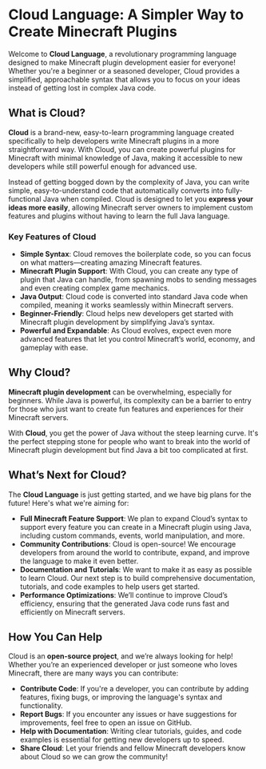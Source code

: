 # Cloud Language: A Simpler Way to Create Minecraft Plugins

Welcome to **Cloud Language**, a revolutionary programming language designed to make Minecraft plugin development easier for everyone! Whether you're a beginner or a seasoned developer, Cloud provides a simplified, approachable syntax that allows you to focus on your ideas instead of getting lost in complex Java code.

## What is Cloud?

**Cloud** is a brand-new, easy-to-learn programming language created specifically to help developers write Minecraft plugins in a more straightforward way. With Cloud, you can create powerful plugins for Minecraft with minimal knowledge of Java, making it accessible to new developers while still powerful enough for advanced use.

Instead of getting bogged down by the complexity of Java, you can write simple, easy-to-understand code that automatically converts into fully-functional Java when compiled. Cloud is designed to let you **express your ideas more easily**, allowing Minecraft server owners to implement custom features and plugins without having to learn the full Java language.

### Key Features of Cloud
- **Simple Syntax**: Cloud removes the boilerplate code, so you can focus on what matters—creating amazing Minecraft features.
- **Minecraft Plugin Support**: With Cloud, you can create any type of plugin that Java can handle, from spawning mobs to sending messages and even creating complex game mechanics.
- **Java Output**: Cloud code is converted into standard Java code when compiled, meaning it works seamlessly within Minecraft servers.
- **Beginner-Friendly**: Cloud helps new developers get started with Minecraft plugin development by simplifying Java’s syntax.
- **Powerful and Expandable**: As Cloud evolves, expect even more advanced features that let you control Minecraft’s world, economy, and gameplay with ease.

## Why Cloud?

**Minecraft plugin development** can be overwhelming, especially for beginners. While Java is powerful, its complexity can be a barrier to entry for those who just want to create fun features and experiences for their Minecraft servers.

With **Cloud**, you get the power of Java without the steep learning curve. It's the perfect stepping stone for people who want to break into the world of Minecraft plugin development but find Java a bit too complicated at first.

## What’s Next for Cloud?

The **Cloud Language** is just getting started, and we have big plans for the future! Here's what we're aiming for:
- **Full Minecraft Feature Support**: We plan to expand Cloud’s syntax to support every feature you can create in a Minecraft plugin using Java, including custom commands, events, world manipulation, and more.
- **Community Contributions**: Cloud is open-source! We encourage developers from around the world to contribute, expand, and improve the language to make it even better.
- **Documentation and Tutorials**: We want to make it as easy as possible to learn Cloud. Our next step is to build comprehensive documentation, tutorials, and code examples to help users get started.
- **Performance Optimizations**: We’ll continue to improve Cloud’s efficiency, ensuring that the generated Java code runs fast and efficiently on Minecraft servers.

## How You Can Help

Cloud is an **open-source project**, and we’re always looking for help! Whether you’re an experienced developer or just someone who loves Minecraft, there are many ways you can contribute:
- **Contribute Code**: If you're a developer, you can contribute by adding features, fixing bugs, or improving the language's syntax and functionality.
- **Report Bugs**: If you encounter any issues or have suggestions for improvements, feel free to open an issue on GitHub.
- **Help with Documentation**: Writing clear tutorials, guides, and code examples is essential for getting new developers up to speed.
- **Share Cloud**: Let your friends and fellow Minecraft developers know about Cloud so we can grow the community!
